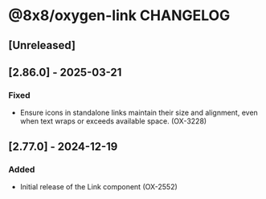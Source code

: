 # @8x8/oxygen-link CHANGELOG

## [Unreleased]

## [2.86.0] - 2025-03-21

### Fixed
- Ensure icons in standalone links maintain their size and alignment, even when text wraps or exceeds available space. (OX-3228)

## [2.77.0] - 2024-12-19

### Added

- Initial release of the Link component (OX-2552)
